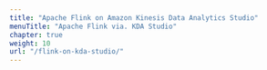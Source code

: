 ```yaml
---
title: "Apache Flink on Amazon Kinesis Data Analytics Studio"
menuTitle: "Apache Flink via. KDA Studio"
chapter: true
weight: 10
url: "/flink-on-kda-studio/"
---
```



